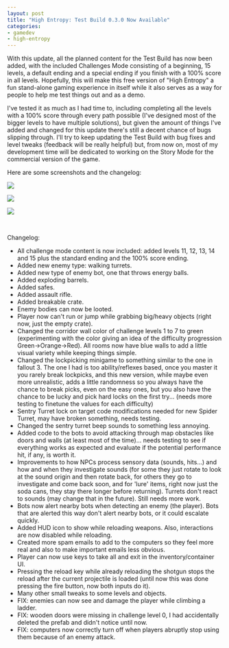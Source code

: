 ```yaml
---
layout: post
title: "High Entropy: Test Build 0.3.0 Now Available"
categories:
- gamedev
- high-entropy
---
```


<p>With this update, all the planned content for the Test Build has now been added, with the included Challenges Mode consisting of a beginning, 15 levels, a default ending and a special ending if you finish with a 100% score in all levels. Hopefully, this will make this free version of "High Entropy" a fun stand-alone gaming experience in itself while it also serves as a way for people to help me test things out and as a demo. <br></p>
<p>I've tested it as much as I had time to, including completing all the levels with a 100% score through every path possible (I've designed most of the bigger levels to have multiple solutions), but given the amount of things I've added and changed for this update there's still a decent chance of bugs slipping through.  I'll try to keep updating the Test Build with bug fixes and level tweaks (feedback will be really helpful) but,&nbsp;from now on, most of my development time will be dedicated to working on the Story Mode for the commercial version of the game.</p>
<p>Here are some screenshots and the changelog:</p>
<p><img src="https://img.itch.zone/aW1nLzIxNTA5NzcuanBn/original/hxKcVw.jpg"><br></p>
<p><img src="https://img.itch.zone/aW1nLzIxNTA5NzguanBn/original/mtzL1u.jpg"><br></p>
<p><img src="https://img.itch.zone/aW1nLzIxNTA5NzkuanBn/original/hzcLnV.jpg"><br></p>
<p><br></p>
<p>Changelog:</p>
<ul><li>All challenge mode content is now included: added levels 11, 12, 13, 14 and 15 plus the standard ending and the 100% score ending.</li><li>Added new enemy type: walking turrets.</li><li>Added new type of enemy bot, one that throws energy balls.</li><li>Added exploding barrels.</li><li>Added safes.</li><li>Added assault rifle.</li><li>Added breakable crate.</li><li>Enemy bodies can now be looted.</li><li>Player now can't run or jump while grabbing big/heavy objects (right now, just the empty crate).</li><li>Changed the corridor wall color of challenge levels 1 to 7 to green (experimenting with the color giving an idea of the difficulty progression Green-&gt;Orange-&gt;Red). All rooms now have blue walls to add a little visual variety while keeping things simple.</li><li>Changed the lockpicking minigame to something similar to the one in fallout 3. The one I had is too ability/reflexes based, once you master it you rarely break lockpicks, and this new version, while maybe even more unrealistic, adds a little randomness so you always have the chance to break picks, even on the easy ones, but you also have the chance to be lucky and pick hard locks on the first try... (needs more testing to finetune the values for each difficulty)</li><li>Sentry Turret lock on target code modifications needed for new Spider Turret, may have broken something, needs testing.</li><li>Changed the sentry turret beep sounds to something less annoying.</li><li>Added code to the bots to avoid attacking through map obstacles like doors and walls (at least most of the time)... needs testing to see if everything works as expected and evaluate if the potential performance hit, if any, is worth it.</li><li>Improvements to how NPCs process sensory data (sounds, hits...) and how and when they investigate sounds (for some they just rotate to look at the sound origin and then rotate back, for others they go to investigate and come back soon, and for 'lure' items, right now just the soda cans, they stay there longer before returning). Turrets don't react to sounds (may change that in the future). Still needs more work.</li><li>Bots now alert nearby bots when detecting an enemy (the player). Bots that are alerted this way don't alert nearby bots, or it could escalate quickly.</li><li>Added HUD icon to show while reloading weapons. Also, interactions are now disabled while reloading.</li><li>Created more spam emails to add to the computers so they feel more real and also to make important emails less obvious.</li><li>Player can now use keys to take all and exit in the inventory/container UI.</li><li>Pressing the reload key while already reloading the shotgun stops the reload after the current projectile is loaded (until now this was done pressing the fire button, now both inputs do it).</li><li>Many other small tweaks to some levels and objects.</li><li>FIX: enemies can now see and damage the player while climbing a ladder.</li><li>FIX: wooden doors were missing in challenge level 0, I had accidentally deleted the prefab and didn't notice until now.</li><li>FIX: computers now correctly turn off when players abruptly stop using them because of an enemy attack.</li></ul>
